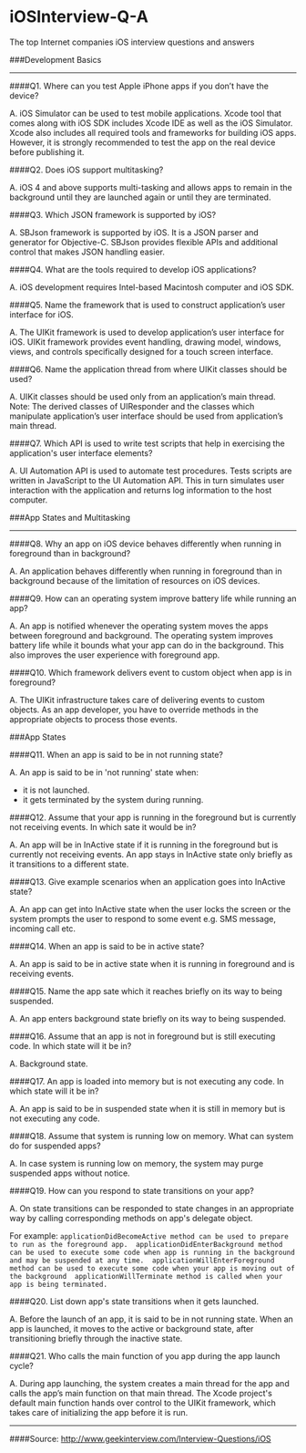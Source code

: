 # iOSInterview-Q-A
The top Internet companies iOS interview questions and answers

###Development Basics

---

####Q1. Where can you test Apple iPhone apps if you don’t have the device?

A. iOS Simulator can be used to test mobile applications. Xcode tool that comes along with iOS SDK includes Xcode IDE as well as the iOS Simulator. Xcode also includes all required tools and frameworks for building iOS apps.  However, it is strongly recommended to test the app on the real device before publishing it.

####Q2. Does iOS support multitasking? 

A. iOS 4 and above supports multi-tasking and allows apps to remain in the background until they are launched again or until they are terminated.  

####Q3. Which JSON framework is supported by iOS? 

A. SBJson framework is supported by iOS.  It is a JSON parser and generator for Objective-C. SBJson provides flexible APIs and additional control that makes JSON handling easier.

####Q4. What are the tools required to develop iOS applications? 

A. iOS development requires Intel-based Macintosh computer and iOS SDK.

####Q5. Name the framework that is used to construct application’s user interface for iOS. 

A. The UIKit framework is used to develop application’s user interface for iOS. UIKit framework provides event handling, drawing model, windows, views, and controls specifically designed for a touch screen interface.

####Q6. Name the application thread from where UIKit classes should be used? 

A. UIKit classes should be used only from an application’s main thread.  Note: The derived classes of UIResponder and the classes which manipulate application’s user interface should be used from application’s main thread. 

####Q7. Which API is used to write test scripts that help in exercising the application's user interface elements? 

A. UI Automation API is used to automate test procedures. Tests scripts are written in JavaScript to the UI Automation API.  This in turn simulates user interaction with the application and returns log information to the host computer.


###App States and Multitasking

--- 

####Q8. Why an app on iOS device behaves differently when running in foreground than in background? 

A. An application behaves differently when running in foreground than in background because of the limitation of resources on iOS devices.

####Q9. How can an operating system improve battery life while running an app? 

A. An app is notified whenever the operating system moves the apps between foreground and background.  The operating system improves battery life while it bounds what your app can do in the background. This also improves the user experience with foreground app.

####Q10. Which framework delivers event to custom object when app is in foreground? 

A. The UIKit infrastructure takes care of delivering events to custom objects. As an app developer, you have to override methods in the appropriate objects to process those events.

###App States

####Q11. When an app is said to be in not running state? 

A. An app is said to be in 'not running' state when: 
- it is not launched. 
- it gets terminated by the system during running.

####Q12. Assume that your app is running in the foreground but is currently not receiving events. In which sate it would be in? 

A. An app will be in InActive state if it is running in the foreground but is currently not receiving events. An app stays in InActive state only briefly as it transitions to a different state.

####Q13. Give example scenarios when an application goes into InActive state? 

A. An app can get into InActive state when the user locks the screen or the system prompts the user to respond to some event e.g. SMS message, incoming call etc.

####Q14. When an app is said to be in active state? 

A. An app is said to be in active state when it is running in foreground and is receiving events.

####Q15. Name the app sate which it reaches briefly on its way to being suspended.

A. An app enters background state briefly on its way to being suspended.

####Q16. Assume that an app is not in foreground but is still executing code. In which state will it be in? 

A. Background state.

####Q17. An app is loaded into memory but is not executing any code. In which state will it be in? 

A. An app is said to be in suspended state when it is still in memory but is not executing any code.

####Q18. Assume that system is running low on memory. What can system do for suspended apps? 

A. In case system is running low on memory, the system may purge suspended apps without notice.

####Q19. How can you respond to state transitions on your app? 

A. On state transitions can be responded to state changes in an appropriate way by calling corresponding methods on app's delegate object.

For example: 
`applicationDidBecomeActive method can be used to prepare to run as the foreground app. 
applicationDidEnterBackground method can be used to execute some code when app is running in the background and may be suspended at any time. 
applicationWillEnterForeground method can be used to execute some code when your app is moving out of the background 
applicationWillTerminate method is called when your app is being terminated.`

####Q20. List down app's state transitions when it gets launched. 

A. Before the launch of an app, it is said to be in not running state.
When an app is launched, it moves to the active or background state, after transitioning briefly through the inactive state.

####Q21. Who calls the main function of you app during the app launch cycle? 

A. During app launching, the system creates a main thread for the app and calls the app’s main function on that main thread. The Xcode project's default main function hands over control to the UIKit framework, which takes care of initializing the app before it is run.


-----
####Source: http://www.geekinterview.com/Interview-Questions/iOS
